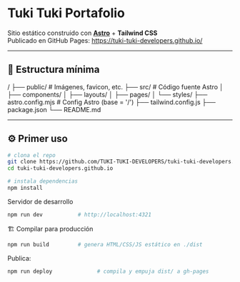 # Tuki Tuki Portafolio

Sitio estático construido con **[Astro](https://astro.build)** + **Tailwind CSS**  
Publicado en GitHub Pages: <https://tuki-tuki-developers.github.io/>

---

## 📁 Estructura mínima

/
├── public/ # Imágenes, favicon, etc.
├── src/ # Código fuente Astro
│ ├── components/
│ ├── layouts/
│ ├── pages/
│ └── styles/
├── astro.config.mjs # Config Astro (base = '/')
├── tailwind.config.js
├── package.json
└── README.md


---

## ⚙️ Primer uso

```bash
# clona el repo
git clone https://github.com/TUKI-TUKI-DEVELOPERS/tuki-tuki-developers.github.io.git
cd tuki-tuki-developers.github.io

# instala dependencias
npm install
```

Servidor de desarrollo

```bash
npm run dev           # http://localhost:4321
```

🏗️ Compilar para producción

```bash
npm run build         # genera HTML/CSS/JS estático en ./dist
```

Publica:

```bash
npm run deploy              # compila y empuja dist/ a gh-pages
```
